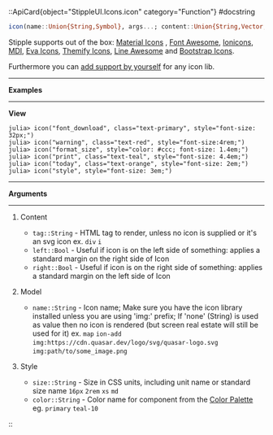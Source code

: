 

::ApiCard{object="StippleUI.Icons.icon" category="Function"}
#docstring


```julia
icon(name::Union{String,Symbol}, args...; content::Union{String,Vector,Function} = "", kwargs...)
```

Stipple supports out of the box: [Material Icons](https://fonts.google.com/icons) , [Font Awesome](https://fontawesome.com/icons), [Ionicons](https://ionic.io/ionicons), [MDI](https://materialdesignicons.com/), [Eva Icons](https://akveo.github.io/eva-icons/#/), [Themify Icons](https://themify.me/themify-icons), [Line Awesome](https://icons8.com/line-awesome) and [Bootstrap Icons](https://icons.getbootstrap.com/).

Furthermore you can [add support by yourself](https://v1.quasar.dev/vue-components/icon#custom-mapping) for any icon lib.

---

**Examples**

---

**View**

```julia-repl
julia> icon("font_download", class="text-primary", style="font-size: 32px;")
julia> icon("warning", class="text-red", style="font-size:4rem;")
julia> icon("format_size", style="color: #ccc; font-size: 1.4em;")
julia> icon("print", class="text-teal", style="font-size: 4.4em;")
julia> icon("today", class="text-orange", style="font-size: 2em;")
julia> icon("style", style="font-size: 3em;")
```

---

**Arguments**

---

1. Content

      * `tag::String` - HTML tag to render, unless no icon is supplied or it's an svg icon ex. `div` `i`
      * `left::Bool` - Useful if icon is on the left side of something: applies a standard margin on the right side of Icon
      * `right::Bool` - Useful if icon is on the right side of something: applies a standard margin on the left side of Icon
2. Model

      * `name::String` - Icon name; Make sure you have the icon library installed unless you are using 'img:' prefix; If 'none' (String) is used as value then no icon is rendered (but screen real estate will still be used for it) ex. `map` `ion-add` `img:https://cdn.quasar.dev/logo/svg/quasar-logo.svg` `img:path/to/some_image.png`
3. Style

      * `size::String` - Size in CSS units, including unit name or standard size name `16px` `2rem` `xs` `md`
      * `color::String` - Color name for component from the [Color Palette](https://quasar.dev/style/color-palette) eg. `primary` `teal-10`

::
